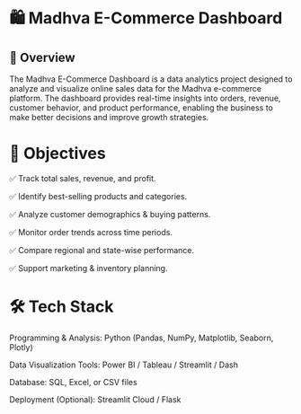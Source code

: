 # 🛍️ Madhva E-Commerce Dashboard
## 📌 Overview

The Madhva E-Commerce Dashboard is a data analytics project designed to analyze and visualize online sales data for the Madhva e-commerce platform. The dashboard provides real-time insights into orders, revenue, customer behavior, and product performance, enabling the business to make better decisions and improve growth strategies.

# 🎯 Objectives

✅ Track total sales, revenue, and profit.

✅ Identify best-selling products and categories.

✅ Analyze customer demographics & buying patterns.

✅ Monitor order trends across time periods.

✅ Compare regional and state-wise performance.

✅ Support marketing & inventory planning.

# 🛠️ Tech Stack

Programming & Analysis: Python (Pandas, NumPy, Matplotlib, Seaborn, Plotly)

Data Visualization Tools: Power BI / Tableau / Streamlit / Dash

Database: SQL, Excel, or CSV files

Deployment (Optional): Streamlit Cloud / Flask
